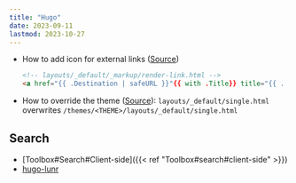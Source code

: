```yaml
---
title: "Hugo"
date: 2023-09-11
lastmod: 2023-10-27
---
```

- How to add icon for external links ([Source](https://www.jayeless.net/2021/08/hugo-mark-external-links.html))
	```html
	<!-- layouts/_default/_markup/render-link.html -->
	<a href="{{ .Destination | safeURL }}"{{ with .Title}} title="{{ . }}"{{ end }}>{{ .Text | safeHTML }}{{ if strings.HasPrefix .Destination "http" }} <i class="fa fa-external-link" aria-hidden="true"></i>{{ end }}</a>
	```
- How to override the theme ([Source](https://gohugobrasil.netlify.app/themes/customizing/#override-template-files)): `layouts/_default/single.html` overwrites `/themes/<THEME>/layouts/_default/single.html`

## Search
- [Toolbox#Search#Client-side]({{< ref "Toolbox#search#client-side" >}})
- [hugo-lunr](https://github.com/dgrigg/hugo-lunr)
